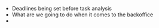 - Deadlines being set before task analysis
- What are we going to do when it comes to the backoffice
- 